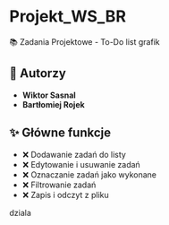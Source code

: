# Projekt_WS_BR
📚 Zadania Projektowe - To-Do list grafik

## 📝 Autorzy

- **Wiktor Sasnal**
- **Bartłomiej Rojek**


## ✨ Główne funkcje

- ❌ Dodawanie zadań do listy
- ❌ Edytowanie i usuwanie zadań
- ❌ Oznaczanie zadań jako wykonane
- ❌ Filtrowanie zadań
- ❌ Zapis i odczyt z pliku


dziala